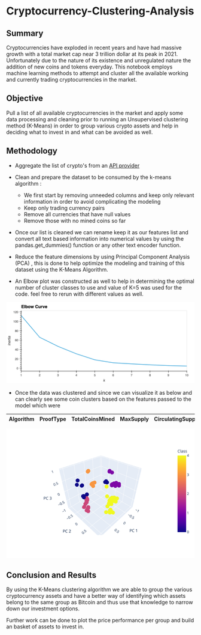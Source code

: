 # Cryptocurrency-Clustering-Analysis

## Summary

Cryptocurrencies have exploded in recent years and have had massive growth with a total market cap near 3 trillion dollar at its peak in 2021. Unfortunately due to the nature of its existence and unregulated nature the addition of new coins and tokens everyday. This notebook employs machine learning methods to attempt and cluster all the available working and currently trading cryptocurrencies in the market.

## Objective

Pull a list of all available cryptocurrencies in the market and apply some data processing and cleaning prior to running an Unsupervised clustering method (K-Means) in order to group various crypto assets and help in deciding what to invest in and what can be avoided as well.

## Methodology

- Aggregate the list of crypto's from an [API provider](https://min-api.cryptocompare.com/data/all/coinlist)
- Clean and prepare the dataset to be consumed by the k-means algorithm :

  - We first start by removing unneeded columns and keep only relevant information in order to avoid complicating the modeling
  - Keep only trading currency pairs
  - Remove all currencies that have null values
  - Remove those with no mined coins so far
- Once our list is cleaned we can rename keep it as our features list and convert all text based information into numerical values by using the pandas.get_dummies() function or any other text encoder function.
- Reduce the feature dimensions by using Principal Component Analysis (PCA) , this is done to help optimize the modeling and training of this dataset using the K-Means Algorithm.
- An Elbow plot was constructed as well to help in determining the optimal number of cluster classes to use and value of K=5 was used for the code. feel free to rerun with different values as well.

![alt Elbow Curve](imgs/elbow_curve.png)

- Once the data was clustered and since we can visualize it as below and can clearly see some coin clusters based on the features passed to the model which were

| Algorithm | ProofType | TotalCoinsMined | MaxSupply | CirculatingSupply |
| --------: | --------: | --------------: | --------: | ----------------: |

![alt 3D Cluster](imgs/3d_cluster.png)

## Conclusion and Results

By using the K-Means clustering algorithm we are able to group the various cryptocurrency assets and have a better way of identifying which assets belong to the same group as Bitcoin and thus use that knowledge to narrow down our investment options.

Further work can be done to plot the price performance per group and build an basket of assets to invest in.
